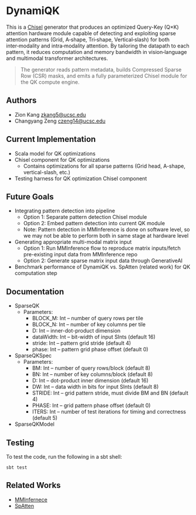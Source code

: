 # DynamiQK

This is a [Chisel](https://chisel-lang.org/) generator that produces an optimized Query-Key (Q×K) attention hardware module capable of detecting and exploiting sparse attention patterns (Grid, A‑shape, Tri‑shape, Vertical‑slash) for both inter‑modality and intra‑modality attention. By tailoring the datapath to each pattern, it reduces computation and memory bandwidth in vision‑language and multimodal transformer architectures.

> The generator reads pattern metadata, builds Compressed Sparse Row (CSR) masks, and emits a fully parameterized Chisel module for the QK compute engine.

## Authors

* Zion Kang <zkang5@ucsc.edu>
* Changyang Zeng <czeng14@ucsc.edu>

## Current Implementation
* Scala model for QK optimizations
* Chisel component for QK optimizations
  * Contains optimizations for all sparse patterns (Grid head, A-shape, vertical-slash, etc.)
* Testing harness for QK optimization Chisel component

## Future Goals
* Integrating pattern detection into pipeline
  * Option 1: Separate pattern detection Chisel module
  * Option 2: Embed pattern detection into current QK module
  * Note: Pattern detection in MMInference is done on software level, so we may not be able to perform both in same stage at hardware level
* Generating appropriate multi-modal matrix input
  * Option 1: Run MMInference flow to reproduce matrix inputs/fetch pre-existing input data from MMInference repo
  * Option 2: Generate sparse matrix input data through GenerativeAI
* Benchmark performance of DynamiQK vs. SpAtten (related work) for QK computation step

## Documentation
* SparseQK
  * Parameters:
    * BLOCK_M: Int – number of query rows per tile
    * BLOCK_N: Int – number of key columns per tile
    * D: Int – inner-dot-product dimension
    * dataWidth: Int – bit-width of input SInts (default 16)
    * stride: Int – pattern grid stride (default 4)
    * phase: Int – pattern grid phase offset (default 0)
* SparseQKSpec
  * Parameters:
    * BM: Int – number of query rows/block (default 8)
    * BN: Int – number of key columns/block (default 8)
    * D: Int – dot-product inner dimension (default 16)
    * DW: Int – data width in bits for input SInts (default 8)
    * STRIDE: Int – grid pattern stride, must divide BM and BN (default 4)
    * PHASE: Int – grid pattern phase offset (default 0)
    * ITERS: Int – number of test iterations for timing and correctness (default 5)
* SparseQKModel

## Testing
To test the code, run the following in a sbt shell:
```console
sbt test
```

## Related Works
* [MMInfernece](https://github.com/microsoft/MInference)
* [SpAtten](https://github.com/mit-han-lab/spatten)